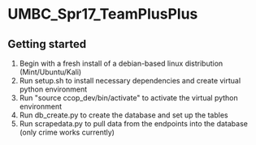 # UMBC_Spr17_TeamPlusPlus

## Getting started

1. Begin with a fresh install of a debian-based linux distribution (Mint/Ubuntu/Kali)
2. Run setup.sh to install necessary dependencies and create virtual python environment
3. Run "source ccop_dev/bin/activate" to activate the virtual python environment
4. Run db_create.py to create the database and set up the tables
5. Run scrapedata.py to pull data from the endpoints into the database (only crime works currently)
